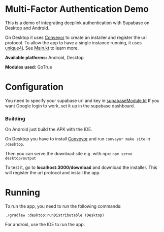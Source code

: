 # Multi-Factor Authentication Demo

This is a demo of integrating deeplink authentication with Supabase on Desktop and Android.

On Desktop it uses [Conveyor](https://conveyor.hydraulic.dev/9.2/) to create an installer and register the url protocol.
To allow the app to have a single instance running, it uses [unique4j](https://github.com/prat-man/unique4j). See [Main.kt](https://github.com/supabase-community/supabase-kt/blob/master/demos/desktop-deeplinks/desktop/src/main/kotlin/Main.kt) to learn more.

**Available platforms:** Android, Desktop

**Modules used:** GoTrue

# Configuration

You need to specify your supabase url and key in [supabaseModule.kt](https://github.com/supabase-community/supabase-kt/blob/master/demos/desktop-deeplinks/common/src/commonMain/kotlin/io/github/jan/supabase/common/di/supabaseModule.kt)
If you want Google login to work, set it up in the supabase dashboard.

### Building

On Android just build the APK with the IDE.

On Desktop you have to install [Conveyor](https://conveyor.hydraulic.dev/9.2/) and run `conveyor make site` in `/desktop`. 

Then you can serve the download site e.g. with npx: `npx serve desktop/output`

To test it, go to **localhost:3000/download** and download the installer. This will register the url protocol and install the app.

# Running

To run the app, you need to run the following commands:

    ./gradlew :desktop:runDistributable (Desktop)

For android, use the IDE to run the app.
